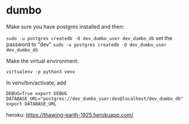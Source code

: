 # dumbo

Make sure you have postgres installed and then:

`sudo -u postgres createdb -O dev_dumbo_user dev_dumbo_db` set the password to "dev"
`sudo -u postgres createdb -O dev_dumbo_user dev_dumbo_db`

Make the virtual environment:

`virtualenv -p python3 venv`

In venv/bin/activate, add

`
DEBUG=True
export DEBUG
DATABASE_URL="postgres://dev_dumbo_user:dev@localhost/dev_dumbo_db"
export DATABASE_URL
`

heroku: https://thawing-earth-1925.herokuapp.com/

	


